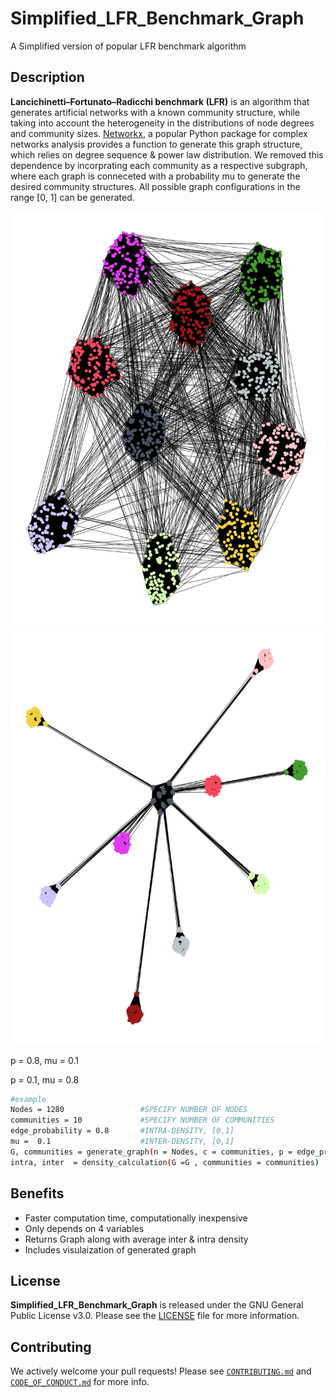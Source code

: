 # Simplified_LFR_Benchmark_Graph
A Simplified version of popular LFR benchmark algorithm

## Description
**Lancichinetti–Fortunato–Radicchi benchmark (LFR)** is an algorithm that generates artificial networks with a known community structure, while taking into account the heterogeneity in the distributions of node degrees and community sizes. [Networkx](https://networkx.org/documentation/stable/reference/generated/networkx.generators.community.LFR_benchmark_graph.html), a popular Python package for complex networks analysis provides a function to generate this graph structure, which relies on degree sequence & power law distribution. We removed this dependence by incorprating each community as a respective subgraph, where each graph is conneceted with a probability mu to generate the desired community structures. All possible graph configurations in the range [0, 1] can be generated.

<p float="left"> 
  <img src="141e948f-d418-4bec-a4b6-2aef76c561a4.png" width="500px" />
  <img src="bae87c9f-4c18-4ed9-8541-578482b4f4ca.png" width="500px" />
</p>

<p float="left"> 
  <p align="left">p = 0.8, mu = 0.1 </p>
  <p align= left">p = 0.1, mu = 0.8</p>
</p>

```bash
#example
Nodes = 1280                 #SPECIFY NUMBER OF NODES
communities = 10             #SPECIFY NUMBER OF COMMUNITIES
edge_probability = 0.8       #INTRA-DENSITY, [0,1]
mu =  0.1                    #INTER-DENSITY, [0,1]
G, communities = generate_graph(n = Nodes, c = communities, p = edge_probability, mu = mu)
intra, inter  = density_calculation(G =G , communities = communities)
```

## Benefits
- Faster computation time, computationally inexpensive
- Only depends on 4 variables
- Returns Graph along with average inter & intra density
- Includes visulaization of generated graph 

## License

**Simplified_LFR_Benchmark_Graph** is released under the GNU General Public License v3.0. Please see the [LICENSE](LICENSE) file for more information.

## Contributing

We actively welcome your pull requests! Please see [`CONTRIBUTING.md`](docs/CONTRIBUTING.md) and [`CODE_OF_CONDUCT.md`](docs/CODE_OF_CONDUCT.md) for more info.
